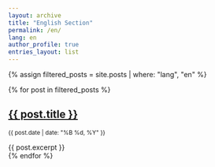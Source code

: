 ```yaml
---
layout: archive
title: "English Section"
permalink: /en/
lang: en
author_profile: true
entries_layout: list
---
```


{% assign filtered_posts = site.posts | where: "lang", "en" %}

{% for post in filtered_posts %}
<article>
  <h2><a href="{{ post.url | relative_url }}">{{ post.title }}</a></h2>
  <p><small>{{ post.date | date: "%B %d, %Y" }}</small></p>
  {{ post.excerpt }}
</article>
{% endfor %}

